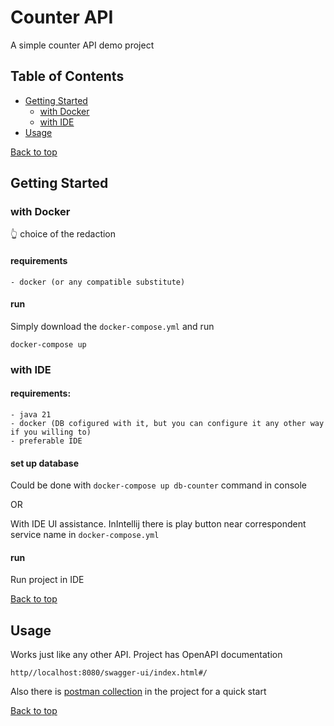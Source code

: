 # Counter API

A simple counter API demo project

## Table of Contents

- [Getting Started](#getting-started)
  - [with Docker](#with-docker)
  - [with IDE](#with-ide)
- [Usage](#usage)

[Back to top](#table-of-contents)

## Getting Started

### with Docker
👆 choice of the redaction
#### requirements
```text
- docker (or any compatible substitute)
```
#### run
Simply download the `docker-compose.yml` and run 
```
docker-compose up
```

### with IDE

#### requirements:
```text
- java 21
- docker (DB cofigured with it, but you can configure it any other way if you willing to)
- preferable IDE
```
#### set up database
Could be done with `docker-compose up db-counter` command in console

OR

With IDE UI assistance. InIntellij there is play button near correspondent service name in `docker-compose.yml`

#### run
Run project in IDE

[Back to top](#table-of-contents)

## Usage

Works just like any other API.
Project has OpenAPI documentation 
```
http//localhost:8080/swagger-ui/index.html#/
```
Also there is [postman collection](https://github.com/Ziryt/Counterapp/blob/main/counters.postman_collection.json) in the project for a quick start


[Back to top](#table-of-contents)
